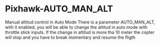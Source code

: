 # Pixhawk-AUTO_MAN_ALT
Manual altitud control in Auto Mode
There is a parameter AUTO_MAN_ALT, with it enabled, you will be able to  change the altitud in auto mode with throttle stick inputs. If the change in altitud is more tha 10 meter the copter will stop and you have to break momentary and resume the fligth
